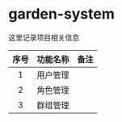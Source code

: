 # garden-system

这里记录项目相关信息

| 序号 | 功能名称 | 备注 |
| :---: | :---: | --- |
| 1 | 用户管理 | |
| 2 | 角色管理 | |
| 3 | 群组管理 | |